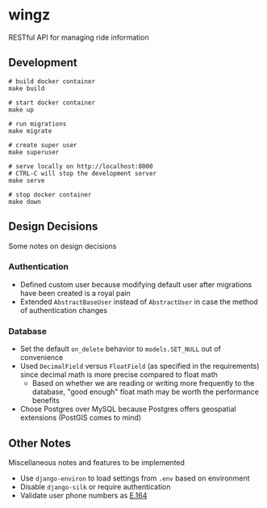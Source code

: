 # wingz

RESTful API for managing ride information

## Development

```
# build docker container
make build

# start docker container
make up

# run migrations
make migrate

# create super user
make superuser

# serve locally on http://localhost:8000
# CTRL-C will stop the development server
make serve

# stop docker container
make down
```

## Design Decisions

Some notes on design decisions

### Authentication

- Defined custom user because modifying default user after migrations have been created is a royal pain
- Extended `AbstractBaseUser` instead of `AbstractUser` in case the method of authentication changes

### Database

- Set the default `on_delete` behavior to `models.SET_NULL` out of convenience
- Used `DecimalField` versus `FloatField` (as specified in the requirements) since decimal math is more precise compared to float math
    - Based on whether we are reading or writing more frequently to the database, "good enough" float math may be worth the performance benefits
- Chose Postgres over MySQL because Postgres offers geospatial extensions (PostGIS comes to mind)

## Other Notes

Miscellaneous notes and features to be implemented

- Use `django-environ` to load settings from `.env` based on environment
- Disable `django-silk` or require authentication
- Validate user phone numbers as [E.164](https://en.wikipedia.org/wiki/E.164)
